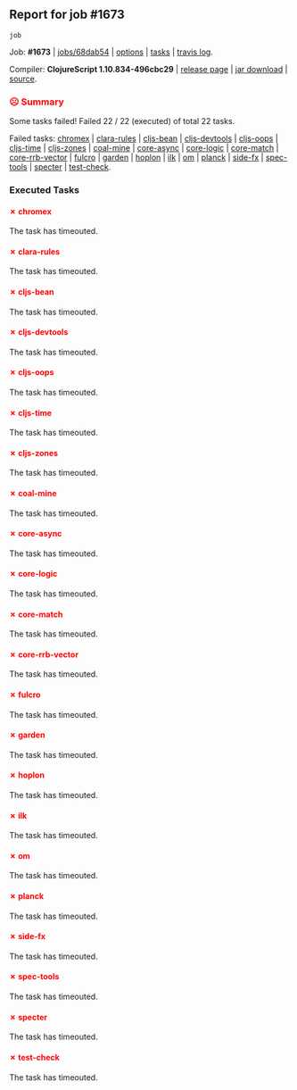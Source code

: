## Report for job #1673
```
job
```


Job: **#1673** | [jobs/68dab54](https://github.com/cljs-oss/canary/commit/68dab54e09e1f1fb34b1daaf191edd2a587ce79a) | [options](options.edn) | [tasks](tasks.edn) | [travis log](https://travis-ci.org/cljs-oss/canary/builds/756552725).

Compiler: **ClojureScript 1.10.834-496cbc29** | [release page](https://github.com/cljs-oss/canary/releases/tag/r1.10.834-496cbc29) | [jar download](https://github.com/cljs-oss/canary/releases/download/r1.10.834-496cbc29/clojurescript-1.10.834-496cbc29.jar) | [source](https://github.com/clojure/clojurescript/commit/496cbc294d8503be38253dc6a5042fca721892a8).

### <b style='color:red'>☹ Summary</b>

Some tasks failed! Failed 22 / 22 (executed) of total 22 tasks.

Failed tasks: [chromex](#-chromex) | [clara-rules](#-clara-rules) | [cljs-bean](#-cljs-bean) | [cljs-devtools](#-cljs-devtools) | [cljs-oops](#-cljs-oops) | [cljs-time](#-cljs-time) | [cljs-zones](#-cljs-zones) | [coal-mine](#-coal-mine) | [core-async](#-core-async) | [core-logic](#-core-logic) | [core-match](#-core-match) | [core-rrb-vector](#-core-rrb-vector) | [fulcro](#-fulcro) | [garden](#-garden) | [hoplon](#-hoplon) | [ilk](#-ilk) | [om](#-om) | [planck](#-planck) | [side-fx](#-side-fx) | [spec-tools](#-spec-tools) | [specter](#-specter) | [test-check](#-test-check).

### Executed Tasks

#### <b style='color:red'>&#x2717; chromex</b>
The task has timeouted.

#### <b style='color:red'>&#x2717; clara-rules</b>
The task has timeouted.

#### <b style='color:red'>&#x2717; cljs-bean</b>
The task has timeouted.

#### <b style='color:red'>&#x2717; cljs-devtools</b>
The task has timeouted.

#### <b style='color:red'>&#x2717; cljs-oops</b>
The task has timeouted.

#### <b style='color:red'>&#x2717; cljs-time</b>
The task has timeouted.

#### <b style='color:red'>&#x2717; cljs-zones</b>
The task has timeouted.

#### <b style='color:red'>&#x2717; coal-mine</b>
The task has timeouted.

#### <b style='color:red'>&#x2717; core-async</b>
The task has timeouted.

#### <b style='color:red'>&#x2717; core-logic</b>
The task has timeouted.

#### <b style='color:red'>&#x2717; core-match</b>
The task has timeouted.

#### <b style='color:red'>&#x2717; core-rrb-vector</b>
The task has timeouted.

#### <b style='color:red'>&#x2717; fulcro</b>
The task has timeouted.

#### <b style='color:red'>&#x2717; garden</b>
The task has timeouted.

#### <b style='color:red'>&#x2717; hoplon</b>
The task has timeouted.

#### <b style='color:red'>&#x2717; ilk</b>
The task has timeouted.

#### <b style='color:red'>&#x2717; om</b>
The task has timeouted.

#### <b style='color:red'>&#x2717; planck</b>
The task has timeouted.

#### <b style='color:red'>&#x2717; side-fx</b>
The task has timeouted.

#### <b style='color:red'>&#x2717; spec-tools</b>
The task has timeouted.

#### <b style='color:red'>&#x2717; specter</b>
The task has timeouted.

#### <b style='color:red'>&#x2717; test-check</b>
The task has timeouted.